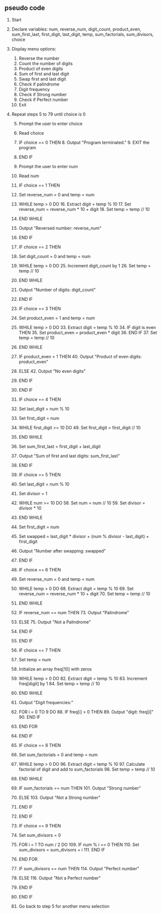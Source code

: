 ## pseudo code

1. Start
2. Declare variables: num, reverse_num, digit_count, product_even, sum_first_last, first_digit, last_digit, temp, sum_factorials, sum_divisors, choice
3. Display menu options:
   1. Reverse the number
   2. Count the number of digits
   3. Product of even digits
   4. Sum of first and last digit
   5. Swap first and last digit
   6. Check if palindrome
   7. Digit frequency
   8. Check if Strong number
   9. Check if Perfect number
   0. Exit
4. Repeat steps 5 to 79 until choice is 0

   5. Prompt the user to enter choice
   6. Read choice
   7. IF choice == 0 THEN
      8. Output "Program terminated."
      9. EXIT the program
   10. END IF
   
   11. Prompt the user to enter num
   12. Read num

   13. IF choice == 1 THEN
      14. Set reverse_num = 0 and temp = num
      15. WHILE temp > 0 DO
         16. Extract digit = temp % 10
         17. Set reverse_num = reverse_num * 10 + digit
         18. Set temp = temp // 10
      19. END WHILE
      20. Output "Reversed number: reverse_num"
   21. END IF

   22. IF choice == 2 THEN
      23. Set digit_count = 0 and temp = num
      24. WHILE temp > 0 DO
         25. Increment digit_count by 1
         26. Set temp = temp // 10
      27. END WHILE
      28. Output "Number of digits: digit_count"
   29. END IF

   30. IF choice == 3 THEN
      31. Set product_even = 1 and temp = num
      32. WHILE temp > 0 DO
         33. Extract digit = temp % 10
         34. IF digit is even THEN
            35. Set product_even = product_even * digit
         36. END IF
         37. Set temp = temp // 10
      38. END WHILE
      39. IF product_even > 1 THEN
         40. Output "Product of even digits: product_even"
      41. ELSE
         42. Output "No even digits"
      43. END IF
   44. END IF

   45. IF choice == 4 THEN
      46. Set last_digit = num % 10
      47. Set first_digit = num
      48. WHILE first_digit >= 10 DO
         49. Set first_digit = first_digit // 10
      50. END WHILE
      51. Set sum_first_last = first_digit + last_digit
      52. Output "Sum of first and last digits: sum_first_last"
   53. END IF

   54. IF choice == 5 THEN
      55. Set last_digit = num % 10
      56. Set divisor = 1
      57. WHILE num >= 10 DO
         58. Set num = num // 10
         59. Set divisor = divisor * 10
      60. END WHILE
      61. Set first_digit = num
      62. Set swapped = last_digit * divisor + (num % divisor - last_digit) + first_digit
      63. Output "Number after swapping: swapped"
   64. END IF

   65. IF choice == 6 THEN
      66. Set reverse_num = 0 and temp = num
      67. WHILE temp > 0 DO
         68. Extract digit = temp % 10
         69. Set reverse_num = reverse_num * 10 + digit
         70. Set temp = temp // 10
      71. END WHILE
      72. IF reverse_num == num THEN
         73. Output "Palindrome"
      74. ELSE
         75. Output "Not a Palindrome"
      76. END IF
   77. END IF

   78. IF choice == 7 THEN
      79. Set temp = num
      80. Initialize an array freq[10] with zeros
      81. WHILE temp > 0 DO
         82. Extract digit = temp % 10
         83. Increment freq[digit] by 1
         84. Set temp = temp // 10
      85. END WHILE
      86. Output "Digit frequencies:"
      87. FOR i = 0 TO 9 DO
         88. IF freq[i] > 0 THEN
            89. Output "digit: freq[i]"
         90. END IF
      91. END FOR
   92. END IF

   93. IF choice == 8 THEN
      94. Set sum_factorials = 0 and temp = num
      95. WHILE temp > 0 DO
         96. Extract digit = temp % 10
         97. Calculate factorial of digit and add to sum_factorials
         98. Set temp = temp // 10
      99. END WHILE
      100. IF sum_factorials == num THEN
         101. Output "Strong number"
      102. ELSE
         103. Output "Not a Strong number"
      104. END IF
   105. END IF

   106. IF choice == 9 THEN
      107. Set sum_divisors = 0
      108. FOR i = 1 TO num / 2 DO
         109. IF num % i == 0 THEN
            110. Set sum_divisors = sum_divisors + i
         111. END IF
      112. END FOR
      113. IF sum_divisors == num THEN
         114. Output "Perfect number"
      115. ELSE
         116. Output "Not a Perfect number"
      117. END IF
   118. END IF

   119. Go back to step 5 for another menu selection
